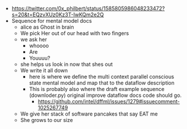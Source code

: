 - https://twitter.com/0x_philbert/status/1585805986048233472?s=20&t=EQzvXUz0Kz3T-IwKQm2e2Q
- Sequence for mental model docs
  - alice as Ghost in brain
  - We pick Her out of our head with two fingers
  - we ask her
    - whoooo
    - Are
    - Youuuu?
  - she helps us look in now that shes out
  - We write it all down
    - here is where we define the multi context parallel conscious state mental model and map that to the dataflow description
    - This is probably also where the draft example sequence (downloder.py) original improve dataflow docs code should go.
      - https://github.com/intel/dffml/issues/1279#issuecomment-1025267749
  - We give her stack of software pancakes that say EAT me
  - She grows to our size